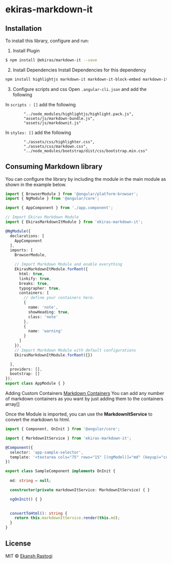 # ekiras-markdown-it

## Installation

To install this library, configure and  run:

1. Install Plugin
```bash
$ npm install @ekiras/markdown-it --save
```
2. Install Dependencies
Install Dependencies for this dependency
```bash
npm install highlightjs markdown-it markdown-it-block-embed markdown-it-block-image markdown-it-container markdown-it-highlightjs --save
```
3. Configure scripts and css
Open `.angular-cli.json` and add the following 

In `scripts : []` add the following 
```
        "../node_modules/highlightjs/highlight.pack.js",
        "assets/js/markdown-bundle.js",
        "assets/js/markdownit.js"
```
In `styles: []` add the following 
```
        "./assets/css/highlighter.css",
        "./assets/css/markdown.css",
        "../node_modules/bootstrap/dist/css/bootstrap.min.css"
```

## Consuming Markdown library

You can configure the library by including the module in the main module as shown in the example below.

```ts
import { BrowserModule } from '@angular/platform-browser';
import { NgModule } from '@angular/core';

import { AppComponent } from './app.component';

// Import Ekiras Markdown Module
import { EkirasMarkdownItModule } from 'ekiras-markdown-it';

@NgModule({
  declarations: [
    AppComponent
  ],
  imports: [
    BrowserModule,

    // Import Markdown Module and enable everything
    EkirasMarkdownItModule.forRoot({
      html: true,
      linkify: true,
      breaks: true,
      typographer: true,
      containers: [
        // define your containers here.
        {
          name: 'note',
          showHeading: true,
          class: 'note'
        },
        {
          name: 'warning'
        }
      ]
    }),    
    // Import Markdown Module with default configurations
    EkirasMarkdownItModule.forRoot({})

  ],
  providers: [],
  bootstrap: []
});
export class AppModule { }
```

 Adding Custom Containers
    [Markdown Containers](https://github.com/markdown-it/markdown-it-container)
    You can add any number of markdown containers as you want by just adding them to the 
    containers array[]
    
    
Once the Module is imported, you can use the **MarkdownItService** to convert the markdown to html.

```ts
import { Component, OnInit } from '@angular/core';

import { MarkdownItService } from 'ekiras-markdown-it';

@Component({
  selector: 'app-sample-selector',
  template: '<textarea cols="75" rows="15" [(ngModel)]="md" (keyup)="convertToHtml();"></textarea>'
})

export class SampleComponent implements OnInit {
  
  md: string = null;

  constructor(private markdownItService: MarkdownItService) { }

  ngOnInit() { }

  
  convertToHtml(): string {
    return this.markdownItService.render(this.md);
  }
}

```

## License

MIT © [Ekansh Rastogi](mailto:ekirastogi@gmail.com)
